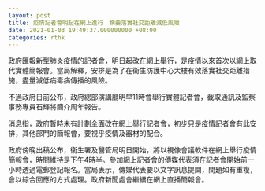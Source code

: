 ```yaml
---
layout: post
title: 疫情記者會明起在網上進行　稱要落實社交距離減低風險
date: 2021-01-03 19:49:37.000000000 +08:00
categories: rthk
---
```


政府匯報新型肺炎疫情的記者會，明日起改在網上舉行，是疫情以來首次以網上取代實體簡報會。當局解釋，安排是為了在衞生防護中心大樓有效落實社交距離措施，盡量減低病毒病傳播的風險。

不過政府日前公布，政府總部演講廳明早11時會舉行實體記者會，截取通訊及監察事務專員石輝將簡介周年報告。

消息指，政府暫時未有計劃全面改在網上舉行記者會，初步只是疫情記者會有此安排，其他部門的簡報會，要視乎疫情及器材的配合。

政府傍晚出稿公布，衞生署及醫管局明日開始，將以視像會議軟件在網上舉行疫情簡報會，時間維持是下午4時半。參加網上記者會的傳媒代表須在記者會開始前一小時透過電郵登記報名。當局表示，傳媒代表要以文字訊息提問，問題如有重複，會以綜合回應的方式處理。政府新聞處會繼續在網上直播簡報會。
